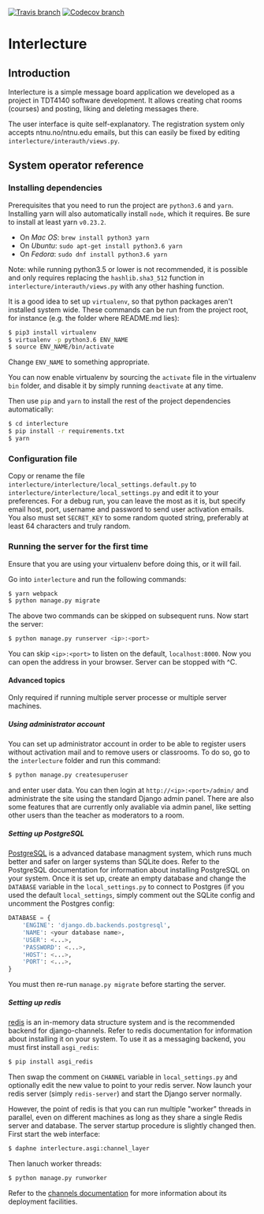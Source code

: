 [![Travis branch](https://img.shields.io/travis/PU-69/interlecture.svg)]() [![Codecov branch](https://img.shields.io/codecov/c/github/PU-69/interlecture.svg)]()

Interlecture 
============

Introduction
------------

Interlecture is a simple message board application we developed as a project in TDT4140 software development. It allows creating chat rooms (courses) and posting, liking and deleting messages there.

The user interface is quite self-explanatory. The registration system only accepts ntnu.no/ntnu.edu emails, but this can easily be fixed by editing `interlecture/interauth/views.py`.

System operator reference
-------------------------

### Installing dependencies

Prerequisites that you need to run the project are `python3.6` and `yarn`. Installing yarn will also automatically install `node`, which it requires. Be sure to install at least yarn `v0.23.2`.

- On _Mac OS_: `brew install python3 yarn`
- On _Ubuntu_: `sudo apt-get install python3.6 yarn`
- On _Fedora_: `sudo dnf install python3.6 yarn`

Note: while running python3.5 or lower is not recommended, it is possible and only requires replacing the `hashlib.sha3_512` function in `interlecture/interauth/views.py` with any other hashing function.

It is a good idea to set up `virtualenv`, so that python packages aren't installed system wide. These commands can be run from the project root, for instance (e.g. the folder where README.md lies):

```bash
$ pip3 install virtualenv
$ virtualenv -p python3.6 ENV_NAME
$ source ENV_NAME/bin/activate
```

Change `ENV_NAME` to something appropriate.

You can now enable virtualenv by sourcing the `activate` file in the virtualenv `bin` folder, and disable it by simply running `deactivate` at any time.

Then use `pip` and `yarn` to install the rest of the project dependencies automatically:

```bash
$ cd interlecture
$ pip install -r requirements.txt
$ yarn
```

### Configuration file

Copy or rename the file `interlecture/interlecture/local_settings.default.py` to `interlecture/interlecture/local_settings.py` and edit it to your preferences. For a debug run, you can leave the most as it is, but specify email host, port, username and password to send user activation emails. You also must set `SECRET_KEY` to some random quoted string, preferably at least 64 characters and truly random.

### Running the server for the first time

Ensure that you are using your virtualenv before doing this, or it will fail.

Go into `interlecture` and run the following commands:

```bash
$ yarn webpack
$ python manage.py migrate
```

The above two commands can be skipped on subsequent runs. Now start the server:

```bash
$ python manage.py runserver <ip>:<port>
```

You can skip `<ip>:<port>` to listen on the default, `localhost:8000`. Now you can open the address in your browser. Server can be stopped with ^C.

#### Advanced topics
Only required if running multiple server processe or multiple server machines.

##### Using administrator account
You can set up administrator account in order to be able to register users without activation mail and to remove users or classrooms. To do so, go to the `interlecture` folder and run this command:

```bash
$ python manage.py createsuperuser
```

and enter user data. You can then login at `http://<ip>:<port>/admin/` and administrate the site using the standard Django admin panel. There are also some features that are currently only avaliable via admin panel, like setting other users than the teacher as moderators to a room.

##### Setting up PostgreSQL

[PostgreSQL](https://www.postgresql.org/) is a advanced database managment system, which runs much better and safer on larger systems than SQLite does. Refer to the PostgreSQL documentation for information about installing PostgreSQL on your system. Once it is set up, create an empty database and change the `DATABASE` variable in the `local_settings.py` to connect to Postgres (if you used the default `local_settings`, simply comment out the SQLite config and uncomment the Postgres config:

```python
DATABASE = {
    'ENGINE': 'django.db.backends.postgresql',
    'NAME': <your database name>,
    'USER': <...>,
    'PASSWORD': <...>,
    'HOST': <...>,
    'PORT': <...>,
}
```

You must then re-run `manage.py migrate` before starting the server.

##### Setting up redis

[redis](https://redis.io/) is an in-memory data structure system and is the recommended backend for django-channels. Refer to redis documentation for information about installing it on your system. To use it as a messaging backend, you must first install `asgi_redis`:

```bash
$ pip install asgi_redis
```

Then swap the comment on `CHANNEL` variable in `local_settings.py` and optionally edit the new value to point to your redis server. Now launch your redis server (simply `redis-server`) and start the Django server normally.

However, the point of redis is that you can run multiple "worker" threads in parallel, even on different machines as long as they share a single Redis server and database. The server startup procedure is slightly changed then. First start the web interface:

```bash
$ daphne interlecture.asgi:channel_layer
```

Then lanuch worker threads:

```bash
$ python manage.py runworker
```

Refer to the [channels documentation](https://channels.readthedocs.io/en/stable/deploying.html) for more information about its deployment facilities.
